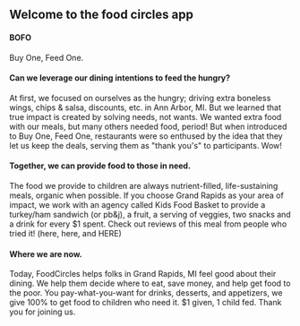 ## Welcome to the food circles app

#### BOFO

Buy One, Feed One. 

#### Can we leverage our dining intentions to feed the hungry?

At first, we focused on ourselves as the hungry; driving extra boneless
wings, chips & salsa, discounts, etc. in Ann Arbor, MI.  But we learned
that true impact is created by solving needs, not wants.  We wanted
extra food with our meals, but many others needed food, period!  But
when introduced to Buy One, Feed One, restaurants were so enthused by
the idea that they let us keep the deals, serving them as "thank you's"
to participants.  Wow!

#### Together, we can provide food to those in need.

The food we provide to children are always nutrient-filled,
life-sustaining meals, organic when possible.  If you choose Grand
Rapids as your area of impact, we work with an agency called Kids Food
Basket to provide a turkey/ham sandwich (or pb&j), a fruit, a serving of
veggies, two snacks and a drink for every $1 spent.  Check out reviews
of this meal from people who tried it! (here, here, and HERE)

#### Where we are now.

Today, FoodCircles helps folks in Grand Rapids, MI feel good about their
dining.  We help them decide where to eat, save money, and help get food
to the poor.  You pay-what-you-want for drinks, desserts, and
appetizers, we give 100% to get food to children who need it.  $1 given,
1 child fed.  Thank you for joining us.
